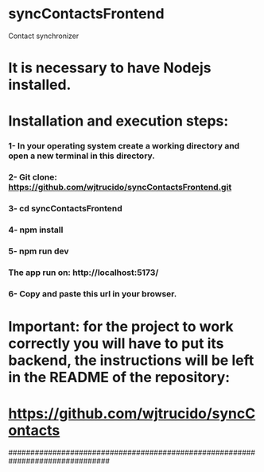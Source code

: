 # syncContactsFrontend
Contact synchronizer
# It is necessary to have Nodejs installed.

# Installation and execution steps:

### 1- In your operating system create a working directory and open a new terminal in this directory.
### 2- Git clone: https://github.com/wjtrucido/syncContactsFrontend.git
### 3- cd syncContactsFrontend
### 4- npm install
### 5- npm run dev
### The app run on: http://localhost:5173/ 
### 6- Copy and paste this url in your browser.

# Important: for the project to work correctly you will have to put its backend, the instructions will be left in the README of the repository:
# https://github.com/wjtrucido/syncContacts 

###############################################################################
